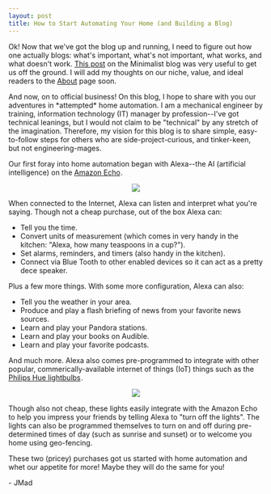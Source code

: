 ```yaml
---
layout: post
title: How to Start Automating Your Home (and Building a Blog)
---
```

Ok! Now that we've got the blog up and running, I need to figure out how one actually blogs: what's important, what's not important, what works, and what doesn't work. [This post](http://www.theminimalists.com/blog) on the Minimalist blog was very useful to get us off the ground. I will add my thoughts on our niche, value, and ideal readers to the [About](http://madjenjen.github.io/about) page soon. 

And now, on to official business! On this blog, I hope to share with you our adventures in \*attempted\* home automation. I am a mechanical engineer by training, information technology (IT) manager by profession--I've got technical leanings, but I would not claim to be "technical" by any stretch of the imagination. Therefore, my vision for this blog is to share simple, easy-to-follow steps for others who are side-project-curious, and tinker-keen, but not engineering-mages.

Our first foray into home automation began with Alexa--the AI (artificial intelligence) on the <a rel="nofollow" href="http://www.amazon.com/gp/product/B00X4WHP5E/ref=as_li_tl?ie=UTF8&camp=1789&creative=9325&creativeASIN=B00X4WHP5E&linkCode=as2&tag=predec-20&linkId=MBTQZ2Z56F2HOTDO">Amazon Echo</a><img src="http://ir-na.amazon-adsystem.com/e/ir?t=predec-20&l=as2&o=1&a=B00X4WHP5E" width="1" height="1" border="0" alt="" style="border:none !important; margin:0px !important;" />.

<center><a rel="nofollow" href="http://www.amazon.com/gp/product/B00X4WHP5E/ref=as_li_tl?ie=UTF8&camp=1789&creative=9325&creativeASIN=B00X4WHP5E&linkCode=as2&tag=predec-20&linkId=TIKQMXHVGY3PS3HV"><img border="0" src="http://ws-na.amazon-adsystem.com/widgets/q?_encoding=UTF8&ASIN=B00X4WHP5E&Format=_SL250_&ID=AsinImage&MarketPlace=US&ServiceVersion=20070822&WS=1&tag=predec-20" ></a><img src="http://ir-na.amazon-adsystem.com/e/ir?t=predec-20&l=as2&o=1&a=B00X4WHP5E" width="1" height="1" border="0" alt="" style="border:none !important; margin:0px !important;" />
</center>

When connected to the Internet, Alexa can listen and interpret what you're saying. Though not a cheap purchase, out of the box Alexa can:

* Tell you the time.
* Convert units of measurement (which comes in very handy in the kitchen: "Alexa, how many teaspoons in a cup?").
* Set alarms, reminders, and timers (also handy in the kitchen).
* Connect via Blue Tooth to other enabled devices so it can act as a pretty dece speaker.

Plus a few more things. With some more configuration, Alexa can also:

* Tell you the weather in your area.
* Produce and play a flash briefing of news from your favorite news sources.
* Learn and play your Pandora stations.
* Learn and play your books on Audible.
* Learn and play your favorite podcasts.

And much more. Alexa also comes pre-programmed to integrate with other popular, commerically-available internet of things (IoT) things such as the <a rel="nofollow" href="http://www.amazon.com/gp/product/B00A4EUUO8/ref=as_li_tl?ie=UTF8&camp=1789&creative=9325&creativeASIN=B00A4EUUO8&linkCode=as2&tag=predec-20&linkId=KIYKMLJKMHEMUYUY">Philips Hue lightbulbs</a><img src="http://ir-na.amazon-adsystem.com/e/ir?t=predec-20&l=as2&o=1&a=B00A4EUUO8" width="1" height="1" border="0" alt="" style="border:none !important; margin:0px !important;" />.

<center><a rel="nofollow" href="http://www.amazon.com/gp/product/B00A4EUUO8/ref=as_li_tl?ie=UTF8&camp=1789&creative=9325&creativeASIN=B00A4EUUO8&linkCode=as2&tag=predec-20&linkId=I4CJOBE5CYKB4SOJ"><img border="0" src="http://ws-na.amazon-adsystem.com/widgets/q?_encoding=UTF8&ASIN=B00A4EUUO8&Format=_SL250_&ID=AsinImage&MarketPlace=US&ServiceVersion=20070822&WS=1&tag=predec-20" ></a><img src="http://ir-na.amazon-adsystem.com/e/ir?t=predec-20&l=as2&o=1&a=B00A4EUUO8" width="1" height="1" border="0" alt="" style="border:none !important; margin:0px !important;" />
</center>

Though also not cheap, these lights easily integrate with the Amazon Echo to help you impress your friends by telling Alexa to "turn off the lights". The lights can also be programmed themselves to turn on and off during pre-determined times of day (such as sunrise and sunset) or to welcome you home using geo-fencing.

These two (pricey) purchases got us started with home automation and whet our appetite for more! Maybe they will do the same for you!

\- JMad